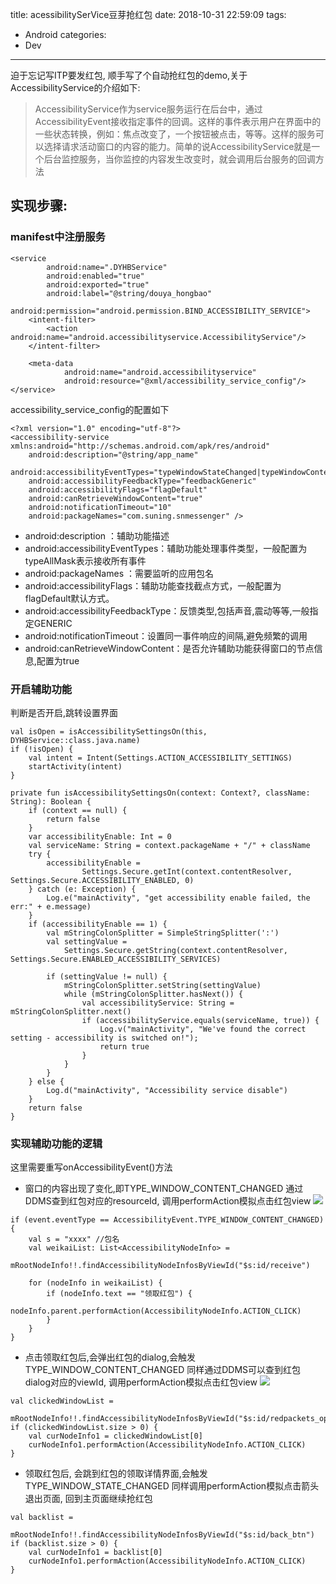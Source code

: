 title: acessibilitySerVice豆芽抢红包
date: 2018-10-31 22:59:09
tags:
- Android
categories:
- Dev
---

迫于忘记写ITP要发红包, 顺手写了个自动抢红包的demo,关于AccessibilityService的介绍如下:
>AccessibilityService作为service服务运行在后台中，通过AccessibilityEvent接收指定事件的回调。这样的事件表示用户在界面中的一些状态转换，例如：焦点改变了，一个按钮被点击，等等。这样的服务可以选择请求活动窗口的内容的能力。简单的说AccessibilityService就是一个后台监控服务，当你监控的内容发生改变时，就会调用后台服务的回调方法

## 实现步骤:  
### manifest中注册服务
```
<service
        android:name=".DYHBService"
        android:enabled="true"
        android:exported="true"
        android:label="@string/douya_hongbao"
        android:permission="android.permission.BIND_ACCESSIBILITY_SERVICE">
    <intent-filter>
        <action android:name="android.accessibilityservice.AccessibilityService"/>
    </intent-filter>

    <meta-data
            android:name="android.accessibilityservice"
            android:resource="@xml/accessibility_service_config"/>
</service>
```
accessibility_service_config的配置如下
```
<?xml version="1.0" encoding="utf-8"?>
<accessibility-service xmlns:android="http://schemas.android.com/apk/res/android"
    android:description="@string/app_name"
    android:accessibilityEventTypes="typeWindowStateChanged|typeWindowContentChanged"
    android:accessibilityFeedbackType="feedbackGeneric"
    android:accessibilityFlags="flagDefault"
    android:canRetrieveWindowContent="true"
    android:notificationTimeout="10"
    android:packageNames="com.suning.snmessenger" />
```

* android:description ：辅助功能描述
* android:accessibilityEventTypes：辅助功能处理事件类型，一般配置为typeAllMask表示接收所有事件
* android:packageNames ：需要监听的应用包名
* android:accessibilityFlags：辅助功能查找截点方式，一般配置为flagDefault默认方式。
* android:accessibilityFeedbackType：反馈类型,包括声音,震动等等,一般指定GENERIC
* android:notificationTimeout：设置同一事件响应的间隔,避免频繁的调用
* android:canRetrieveWindowContent：是否允许辅助功能获得窗口的节点信息,配置为true 
###  开启辅助功能
判断是否开启,跳转设置界面
```
val isOpen = isAccessibilitySettingsOn(this, DYHBService::class.java.name)
if (!isOpen) {
    val intent = Intent(Settings.ACTION_ACCESSIBILITY_SETTINGS)
    startActivity(intent)
}
```
```
private fun isAccessibilitySettingsOn(context: Context?, className: String): Boolean {
    if (context == null) {
        return false
    }
    var accessibilityEnable: Int = 0
    val serviceName: String = context.packageName + "/" + className
    try {
        accessibilityEnable =
                Settings.Secure.getInt(context.contentResolver, Settings.Secure.ACCESSIBILITY_ENABLED, 0)
    } catch (e: Exception) {
        Log.e("mainActivity", "get accessibility enable failed, the err:" + e.message)
    }
    if (accessibilityEnable == 1) {
        val mStringColonSplitter = SimpleStringSplitter(':')
        val settingValue =
            Settings.Secure.getString(context.contentResolver, Settings.Secure.ENABLED_ACCESSIBILITY_SERVICES)

        if (settingValue != null) {
            mStringColonSplitter.setString(settingValue)
            while (mStringColonSplitter.hasNext()) {
                val accessibilityService: String = mStringColonSplitter.next()
                if (accessibilityService.equals(serviceName, true)) {
                    Log.v("mainActivity", "We've found the correct setting - accessibility is switched on!");
                    return true
                }
            }
        }
    } else {
        Log.d("mainActivity", "Accessibility service disable")
    }
    return false
}

```
###  实现辅助功能的逻辑
这里需要重写onAccessibilityEvent()方法
* 窗口的内容出现了变化,即TYPE_WINDOW_CONTENT_CHANGED
通过DDMS查到红包对应的resourceId, 调用performAction模拟点击红包view
![](https://upload-images.jianshu.io/upload_images/4960358-df714e2ffc32c057.png?imageMogr2/auto-orient/strip%7CimageView2/2/w/1240)

```
if (event.eventType == AccessibilityEvent.TYPE_WINDOW_CONTENT_CHANGED) {
    val s = "xxxx" //包名
    val weikaiList: List<AccessibilityNodeInfo> =
        mRootNodeInfo!!.findAccessibilityNodeInfosByViewId("$s:id/receive")

    for (nodeInfo in weikaiList) {
        if (nodeInfo.text == "领取红包") {
            nodeInfo.parent.performAction(AccessibilityNodeInfo.ACTION_CLICK)
        }
    }
}
```
* 点击领取红包后,会弹出红包的dialog,会触发TYPE_WINDOW_CONTENT_CHANGED
同样通过DDMS可以查到红包dialog对应的viewId, 调用performAction模拟点击红包view
![](https://upload-images.jianshu.io/upload_images/4960358-e392e936f697a88d.png?imageMogr2/auto-orient/strip%7CimageView2/2/w/1240)
```
val clickedWindowList =
    mRootNodeInfo!!.findAccessibilityNodeInfosByViewId("$s:id/redpackets_open")
if (clickedWindowList.size > 0) {
    val curNodeInfo1 = clickedWindowList[0]
    curNodeInfo1.performAction(AccessibilityNodeInfo.ACTION_CLICK)
}
```
* 领取红包后, 会跳到红包的领取详情界面,会触发TYPE_WINDOW_STATE_CHANGED
同样调用performAction模拟点击箭头退出页面, 回到主页面继续抢红包
```
val backlist =
    mRootNodeInfo!!.findAccessibilityNodeInfosByViewId("$s:id/back_btn")
if (backlist.size > 0) {
    val curNodeInfo1 = backlist[0]
    curNodeInfo1.performAction(AccessibilityNodeInfo.ACTION_CLICK)
}
```




